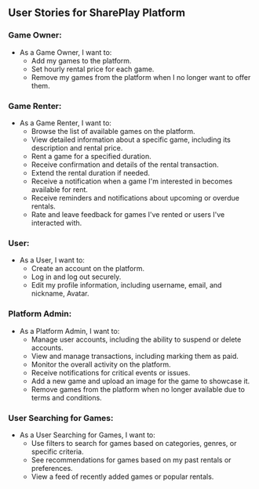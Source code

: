## User Stories for SharePlay Platform

### Game Owner:
- As a Game Owner, I want to:
  - Add my games to the platform.
  - Set hourly rental price for each game.
  - Remove my games from the platform when I no longer want to offer them.

### Game Renter:
- As a Game Renter, I want to:
  - Browse the list of available games on the platform.
  - View detailed information about a specific game, including its description and rental price.
  - Rent a game for a specified duration.
  - Receive confirmation and details of the rental transaction.
  - Extend the rental duration if needed.
  - Receive a notification when a game I'm interested in becomes available for rent.
  - Receive reminders and notifications about upcoming or overdue rentals.
  - Rate and leave feedback for games I've rented or users I've interacted with.


### User:
- As a User, I want to:
  - Create an account on the platform.
  - Log in and log out securely.
  - Edit my profile information, including username, email, and nickname, Avatar.
    


### Platform Admin:
- As a Platform Admin, I want to:
  - Manage user accounts, including the ability to suspend or delete accounts.
  - View and manage transactions, including marking them as paid.
  - Monitor the overall activity on the platform.
  - Receive notifications for critical events or issues.
  - Add a new game and upload an image for the game to showcase it.
  - Remove games from the platform when no longer available due to terms and conditions.

### User Searching for Games:
- As a User Searching for Games, I want to:
  - Use filters to search for games based on categories, genres, or specific criteria.
  - See recommendations for games based on my past rentals or preferences.
  - View a feed of recently added games or popular rentals.


